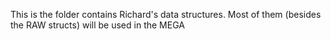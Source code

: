 This is the folder contains Richard's data structures. Most of them (besides the RAW structs) will be used in the MEGA
